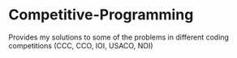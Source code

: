 # Competitive-Programming
Provides my solutions to some of the problems in different coding competitions (CCC, CCO, IOI, USACO, NOI)
